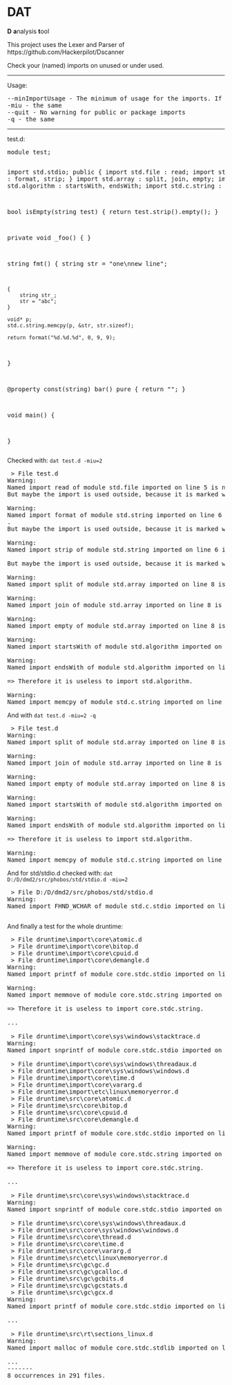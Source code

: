 DAT
===

<b>D</b> <b>a</b>nalysis <b>t</b>ool
<p>This project uses the Lexer and Parser of https://github.com/Hackerpilot/Dscanner</p>

Check your (named) imports on unused or under used.<br />

<hr />
Usage:
<pre>
--minImportUsage - The minimum of usage for the imports. If this is exceeded, there is a warning.
-miu - the same
--quit - No warning for public or package imports
-q - the same
</pre>
<hr />
test.d:
<pre>
module test;

import std.stdio;
public {
	import std.file : read;
	import std.string : format, strip;
}
import std.array : split, join, empty;
import std.algorithm : startsWith, endsWith;
import std.c.string : memcpy;

bool isEmpty(string test) {
	return test.strip().empty();
}

private void _foo() { }

string fmt() {
	string str = "one\nnew line";

	{
		string str_;
		str = "abc";
	}

	void* p;
	std.c.string.memcpy(p, &str, str.sizeof);

	return format("%d.%d.%d", 0, 9, 9);
}

@property
const(string) bar() pure {
	return "";
}

void main() {

}
</pre>

Checked with:
<code>dat test.d -miu=2</code>

<pre>
 > File test.d
Warning:
Named import read of module std.file imported on line 5 is never used.
But maybe the import is used outside, because it is marked with public.

Warning:
Named import format of module std.string imported on line 6 is used only 1 times
.
But maybe the import is used outside, because it is marked with public.

Warning:
Named import strip of module std.string imported on line 6 is used only 1 times.

But maybe the import is used outside, because it is marked with public.

Warning:
Named import split of module std.array imported on line 8 is never used.

Warning:
Named import join of module std.array imported on line 8 is never used.

Warning:
Named import empty of module std.array imported on line 8 is used only 1 times.

Warning:
Named import startsWith of module std.algorithm imported on line 9 is never used.

Warning:
Named import endsWith of module std.algorithm imported on line 9 is never used.

=> Therefore it is useless to import std.algorithm.

Warning:
Named import memcpy of module std.c.string imported on line 10 is used only 1 times.
</pre>

And with <code>dat test.d -miu=2 -q</code>

<pre>
 > File test.d
Warning:
Named import split of module std.array imported on line 8 is never used.

Warning:
Named import join of module std.array imported on line 8 is never used.

Warning:
Named import empty of module std.array imported on line 8 is used only 1 times.

Warning:
Named import startsWith of module std.algorithm imported on line 9 is never used.

Warning:
Named import endsWith of module std.algorithm imported on line 9 is never used.

=> Therefore it is useless to import std.algorithm.

Warning:
Named import memcpy of module std.c.string imported on line 10 is used only 1 times.
</pre>

And for std/stdio.d checked with:
<code>dat D:/D/dmd2/src/phobos/std/stdio.d -miu=2</code>

<pre>
 > File D:/D/dmd2/src/phobos/std/stdio.d
Warning:
Named import FHND_WCHAR of module std.c.stdio imported on line 35 is used only 1 times.

</pre>

And finally a test for the whole druntime:
<pre>
 > File druntime\import\core\atomic.d
 > File druntime\import\core\bitop.d
 > File druntime\import\core\cpuid.d
 > File druntime\import\core\demangle.d
Warning:
Named import printf of module core.stdc.stdio imported on line 19 is never used.

Warning:
Named import memmove of module core.stdc.string imported on line 21 is never used.

=> Therefore it is useless to import core.stdc.string.

...

 > File druntime\import\core\sys\windows\stacktrace.d
Warning:
Named import snprintf of module core.stdc.stdio imported on line 285 is never used.

 > File druntime\import\core\sys\windows\threadaux.d
 > File druntime\import\core\sys\windows\windows.d
 > File druntime\import\core\time.d
 > File druntime\import\core\vararg.d
 > File druntime\import\etc\linux\memoryerror.d
 > File druntime\src\core\atomic.d
 > File druntime\src\core\bitop.d
 > File druntime\src\core\cpuid.d
 > File druntime\src\core\demangle.d
Warning:
Named import printf of module core.stdc.stdio imported on line 19 is never used.

Warning:
Named import memmove of module core.stdc.string imported on line 21 is never used.

=> Therefore it is useless to import core.stdc.string.

...

 > File druntime\src\core\sys\windows\stacktrace.d
Warning:
Named import snprintf of module core.stdc.stdio imported on line 285 is never used.

 > File druntime\src\core\sys\windows\threadaux.d
 > File druntime\src\core\sys\windows\windows.d
 > File druntime\src\core\thread.d
 > File druntime\src\core\time.d
 > File druntime\src\core\vararg.d
 > File druntime\src\etc\linux\memoryerror.d
 > File druntime\src\gc\gc.d
 > File druntime\src\gc\gcalloc.d
 > File druntime\src\gc\gcbits.d
 > File druntime\src\gc\gcstats.d
 > File druntime\src\gc\gcx.d
Warning:
Named import printf of module core.stdc.stdio imported on line 49 is never used.

...

 > File druntime\src\rt\sections_linux.d
Warning:
Named import malloc of module core.stdc.stdlib imported on line 17 is never used.

...
-------
8 occurrences in 291 files.
</pre>
